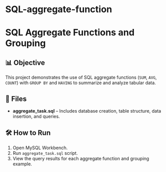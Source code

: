 # SQL-aggregate-function

# SQL Aggregate Functions and Grouping

## 📊 Objective
This project demonstrates the use of SQL aggregate functions (`SUM`, `AVG`, `COUNT`) with `GROUP BY` and `HAVING` to summarize and analyze tabular data.

## 📁 Files
- **aggregate_task.sql** – Includes database creation, table structure, data insertion, and queries.

## 🛠️ How to Run
1. Open MySQL Workbench.
2. Run `aggregate_task.sql` script.
3. View the query results for each aggregate function and grouping example.

